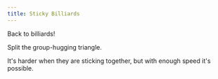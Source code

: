 ```yaml
---
title: Sticky Billiards
---
```


<script>

    var sim = createSimulation({
        initialize: function(simulation) {
            var p = simulation.parameters;
            p.friction = 0.2;

            initBilliards(simulation, simulation.boxBounds);

            p.isOnlyHardSpheres = false;

            var ljInteraction = new LennardJonesInteraction();
            ljInteraction.strength = 3;
            setInteraction(simulation, 0, 0, ljInteraction);

            // TODO: maybe have the red particle not stick to the others

            setToolbarAvailableTools(simulation.toolbar, ["impulse"]);
        }
    });
</script>

Back to billiards!

Split the group-hugging triangle.

<script>
    cue(isBilliardsTriangleSplit(sim));
    endStep();
</script>

It's harder when they are sticking together, but with enough speed it's possible.

